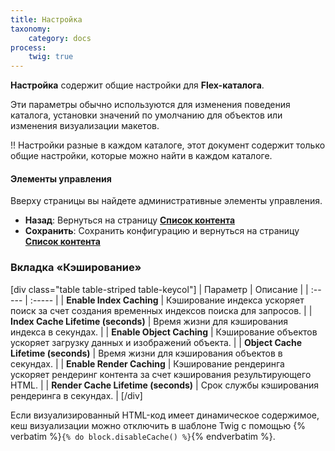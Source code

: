```yaml
---
title: Настройка
taxonomy:
    category: docs
process:
    twig: true
---
```


**Настройка** содержит общие настройки для **Flex-каталога**.

Эти параметры обычно используются для изменения поведения каталога, установки значений по умолчанию для объектов или изменения визуализации макетов.

!! Настройки разные в каждом каталоге, этот документ содержит только общие настройки, которые можно найти в каждом каталоге.

#### Элементы управления

Вверху страницы вы найдете административные элементы управления.

- **Назад**: Вернуться на страницу **[Список контента](/advanced/flex/administration/views-list)**
- **Сохранить**: Сохранить конфигурацию и вернуться на страницу **[Список контента](/advanced/flex/administration/views-list)**

### Вкладка «Кэширование»

[div class="table table-striped table-keycol"]
| Параметр                        | Описание |
| :-----                        | :----- |
| **Enable Index Caching** | Кэширование индекса ускоряет поиск за счет создания временных индексов поиска для запросов. |
| **Index Cache Lifetime (seconds)** | Время жизни для кэширования индекса в секундах. |
| **Enable Object Caching** | Кэширование объектов ускоряет загрузку данных и изображений объекта. |
| **Object Cache Lifetime (seconds)** | Время жизни для кэширования объектов в секундах. |
| **Enable Render Caching** | Кэширование рендеринга ускоряет рендеринг контента за счет кэширования результирующего HTML. |
| **Render Cache Lifetime (seconds)** | Срок службы кэширования рендеринга в секундах. |
[/div]

Если визуализированный HTML-код имеет динамическое содержимое, кеш визуализации можно отключить в шаблоне Twig с помощью {% verbatim %}```{% do block.disableCache() %}```{% endverbatim %}.
